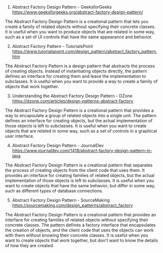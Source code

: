 

1. Abstract Factory Design Pattern - GeeksforGeeks
https://www.geeksforgeeks.org/abstract-factory-design-pattern/

The Abstract Factory Design Pattern is a creational pattern that lets you create a family of related objects without specifying their concrete classes. It is useful when you want to produce objects that are related in some way, such as a set of UI controls that have the same appearance and behavior.

2. Abstract Factory Pattern - TutorialsPoint
https://www.tutorialspoint.com/design_pattern/abstract_factory_pattern.htm

The Abstract Factory Pattern is a design pattern that abstracts the process of creating objects. Instead of instantiating objects directly, the pattern defines an interface for creating them and leave the implementation to subclasses. It is useful when you want to provide a way to create a family of objects that work together.

3. Understanding the Abstract Factory Design Pattern - DZone
https://dzone.com/articles/design-patterns-abstract-factory

The Abstract Factory Design Pattern is a creational pattern that provides a way to encapsulate a group of related objects into a single unit. The pattern defines an interface for creating objects, but the actual implementation of those objects is left to subclasses. It is useful when you want to create objects that are related in some way, such as a set of controls in a graphical user interface.

4. Abstract Factory Design Pattern - JournalDev
https://www.journaldev.com/1418/abstract-factory-design-pattern-in-java

The Abstract Factory Design Pattern is a creational pattern that separates the process of creating objects from the client code that uses them. It provides an interface for creating families of related objects, but the actual implementation of those objects is left to subclasses. It is useful when you want to create objects that have the same behavior, but differ in some way, such as different types of database connections.

5. Abstract Factory Design Pattern - SourceMaking
https://sourcemaking.com/design_patterns/abstract_factory

The Abstract Factory Design Pattern is a creational pattern that provides an interface for creating families of related objects without specifying their concrete classes. The pattern defines a factory interface that encapsulates the creation of objects, and the client code that uses the objects can work with them without knowing their concrete classes. It is useful when you want to create objects that work together, but don't want to know the details of how they are created.